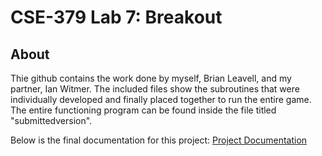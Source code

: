 # CSE-379 Lab 7: Breakout

## About

Thie github contains the work done by myself, Brian Leavell, and my partner, Ian Witmer. The included files show the subroutines that were individually developed and finally placed together to run the entire game.
The entire functioning program can be found inside the file titled "submittedversion".

Below is the final documentation for this project:
[Project Documentation](https://github.com/Brian-Leavell/CSE-379/blob/main/lab7/CSE_379_Lab7_documentation.pdf)
